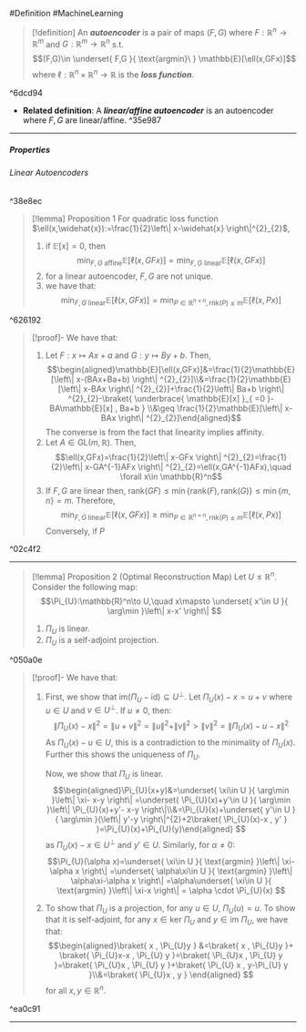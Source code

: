 #Definition #MachineLearning

> [!definition]
> An ***autoencoder*** is a pair of maps $(F,G)$ where $F:\mathbb{R}^n\to \mathbb{R}^m$ and $G:\mathbb{R}^m\to \mathbb{R}^n$ s.t. $$(F,G)\in \underset{ F,G }{ \text{argmin}\ } \mathbb{E}[\ell(x,GFx)]$$where $\ell:\mathbb{R}^n\times \mathbb{R}^n \to \mathbb{R}$ is the ***loss function***. 

^6dcd94

- **Related definition**: A ***linear/affine autoencoder*** is an autoencoder where $F,G$ are linear/affine.  ^35e987

---
##### Properties
###### Linear Autoencoders

^38e8ec

> [!lemma] Proposition 1
> For quadratic loss function $\ell(x,\widehat{x}):=\frac{1}{2}\left\| x-\widehat{x} \right\|^{2}_{2}$, 
> 1. if $\mathbb{E}[x]=0$, then $$\min_{F,G \text{ affine}}\mathbb{E}[\ell(x,GFx)]=\min_{F,G \text{ linear}}\mathbb{E}[\ell(x,GFx)]$$
> 2. for a linear autoencoder, $F,G$ are not unique. 
> 3. we have that: $$\min_{F,G \text{ linear}}\mathbb{E}[\ell(x,GFx)]=\min_{P\in\mathbb{R}^{n\times n}, \text{rnk}(P)\leq m}\mathbb{E}[\ell(x,Px)]$$

^626192

> [!proof]-
> We have that:
> 1. Let $F:x\mapsto Ax+a$ and $G:y\mapsto By+b$. Then, $$\begin{aligned}\mathbb{E}[\ell(x,GFx)]&=\frac{1}{2}\mathbb{E}[\left\| x-(BAx+Ba+b) \right\| ^{2}_{2}]\\&=\frac{1}{2}\mathbb{E}[\left\| x-BAx \right\| ^{2}_{2}]+\frac{1}{2}\left\| Ba+b \right\| ^{2}_{2}-\braket{ \underbrace{ \mathbb{E}[x] }_{ =0 }-BA\mathbb{E}[x] , Ba+b } \\&\geq \frac{1}{2}\mathbb{E}[\left\| x-BAx \right\| ^{2}_{2}]\end{aligned}$$The converse is from the fact that linearity implies affinity.
> 2. Let $A\in \text{GL}(m,\mathbb{R})$. Then, $$\ell(x,GFx)=\frac{1}{2}\left\| x-GFx \right\| ^{2}_{2}=\frac{1}{2}\left\| x-GA^{-1}AFx \right\| ^{2}_{2}=\ell(x,GA^{-1}AFx),\quad \forall x\in \mathbb{R}^n$$
> 3. If $F,G$ are linear then, $\text{rank}(GF)\leq \min \{ \text{rank}(F),\text{rank}(G) \}\leq \min \{ m,n \}=m$. Therefore, $$\min_{F,G \text{ linear}}\mathbb{E}[\ell(x,GFx)]\geq\min_{P\in\mathbb{R}^{n\times n}, \text{rnk}(P)\leq m}\mathbb{E}[\ell(x,Px)]$$Conversely, if $P$

^02c4f2

---
> [!lemma] Proposition 2 (Optimal Reconstruction Map)
> Let $U\leq \mathbb{R}^n$. Consider the following map: $$\Pi_{U}:\mathbb{R}^n\to U,\quad x\mapsto \underset{ x'\in U }{ \arg\min }\left\| x-x' \right\| $$
> 1. $\Pi_{U}$ is linear.
> 2. $\Pi_{U}$ is a self-adjoint projection.

^050a0e

> [!proof]-
> We have that:
> 1. First, we show that $\text{im}(\Pi_{U}-\text{id})\subseteq U^ \bot$. Let $\Pi_{U}(x)-x= u+v$ where $u\in U$ and $v\in U^\bot$. If $u\neq 0$, then: $$\left\| \Pi_{U}(x)-x \right\| ^{2}=\|u+v\|^{2}=\|u\|^{2}+\|v\|^{2}> \|v\|^{2}=\left\| \Pi_{U}(x)-u -x \right\|^{2} $$As $\Pi_{U}(x)-u\in U$, this is a contradiction to the minimality of $\Pi_{U}(x)$. Further this shows the uniqueness of $\Pi_{U}$. 
>    
>    Now, we show that $\Pi_{U}$ is linear. $$\begin{aligned}\Pi_{U}(x+y)&=\underset{ \xi\in U }{ \arg\min }\left\| \xi- x-y \right\| =\underset{ \Pi_{U}(x)+y'\in U }{ \arg\min }\left\| \Pi_{U}(x)+y'- x-y \right\|\\&=\Pi_{U}(x)+\underset{ y'\in U }{ \arg\min }(\left\| y'-y \right\|^{2}+2\braket{ \Pi_{U}(x)-x , y' } )=\Pi_{U}(x)+\Pi_{U}(y)\end{aligned} $$as $\Pi_{U}(x)-x\in U^ \bot$ and $y'\in U$. Similarly, for $\alpha\neq 0$:$$\Pi_{U}(\alpha x)=\underset{ \xi\in U }{ \text{argmin} }\left\| \xi-\alpha x \right\| =\underset{ \alpha\xi\in U }{ \text{argmin} }\left\| \alpha\xi-\alpha x \right\| =\alpha\underset{ \xi\in U }{ \text{argmin} }\left\| \xi-x \right\| = \alpha \cdot \Pi_{U}(x) $$
> 2. To show that $\Pi_{U}$ is a projection, for any $u\in U$, $\Pi_{U}(u)=u$. To show that it is self-adjoint, for any $x\in \text{ker }\Pi_{U}$ and $y\in \text{im }\Pi_{U}$, we have that: $$\begin{aligned}\braket{ x , \Pi_{U}y } &=\braket{ x , \Pi_{U}y }+ \braket{ \Pi_{U}x-x , \Pi_{U} y }=\braket{ \Pi_{U}x , \Pi_{U} y }=\braket{ \Pi_{U}x , \Pi_{U} y }+\braket{ \Pi_{U} x , y-\Pi_{U} y  }\\&=\braket{ \Pi_{U}x , y }  \end{aligned}  $$for all $x,y\in \mathbb{R}^n$.

^ea0c91

---
